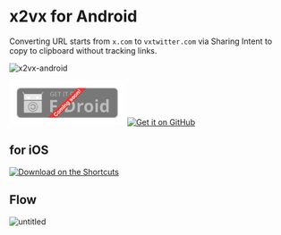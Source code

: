 # x2vx for Android
Converting URL starts from `x.com` to `vxtwitter.com` via Sharing Intent to copy to clipboard without tracking links.

![x2vx-android](https://github.com/unlimish/x2vx-android/assets/14168376/43e35eaa-3657-41a2-9499-0ada2e9b633e)

 [<img src="https://raw.githubusercontent.com/enricocid/fdroid-custom-badges/main/badge_get-it-on-coming-soon.png"
    alt="Get it on F-Droid"
    height="80">](https://f-droid.org/packages/sh.unlimi.x2vx/)  [<img src="hhttps://github.com/unlimish/x2vx-android/assets/14168376/c4f11a6e-730b-4c4d-b676-a11a1ed42831"
    alt="Get it on GitHub"
    height="80">](https://github.com/unlimish/x2vx-android/releases/) 

## for iOS


  [<img src="https://github.com/unlimish/x2vx-android/assets/14168376/053ed578-32be-4bd1-ab52-73d6cf69c0b0"
    alt="Download on the Shortcuts"
    height="80">](https://www.icloud.com/shortcuts/fadff2730bd34ccba6f4d4b0c3761824)

## Flow
![untitled](https://github.com/unlimish/x2vx-android/assets/14168376/cf17c79e-14f1-4895-a4a1-8f7ef933ca89)
